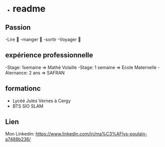 - # readme

## Passion

-Lire 📖
-manger 🍔
-sortir
-Voyager 🛫

## expérience professionnelle

-Stage: 1semaine => Mathé Volaille
-Stage: 1 semaine => Ecole Maternelle
-Alernance: 2 ans => SAFRAN

## formationc
- Lycéé Jules Vernes à Cergy
- BTS SIO SLAM

## Lien

Mon Linkedin: https://www.linkedin.com/in/ma%C3%AFlys-poulain-a7488b236/
